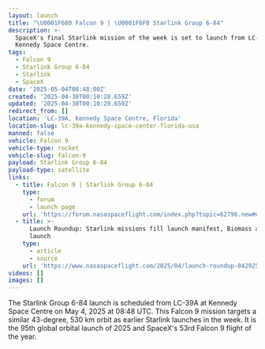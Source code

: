```yaml
---
layout: launch
title: "\U0001F680 Falcon 9 | \U0001F6F0 Starlink Group 6-84"
description: >-
  SpaceX's final Starlink mission of the week is set to launch from LC-39A at
  Kennedy Space Centre.
tags:
  - Falcon 9
  - Starlink Group 6-84
  - Starlink
  - SpaceX
date: '2025-05-04T08:48:00Z'
created: '2025-04-30T00:10:28.659Z'
updated: '2025-04-30T00:10:28.659Z'
redirect_from: []
location: 'LC-39A, Kennedy Space Centre, Florida'
location-slug: lc-39a-kennedy-space-center-florida-usa
manned: false
vehicle: Falcon 9
vehicle-type: rocket
vehicle-slug: falcon-9
payload: Starlink Group 6-84
payload-type: satellite
links:
  - title: Falcon 9 | Starlink Group 6-84
    type:
      - forum
      - launch page
    url: 'https://forum.nasaspaceflight.com/index.php?topic=62796.new#new'
  - title: >-
      Launch Roundup: Starlink missions fill launch manifest, Biomass and Alpha
      launch
    type:
      - article
      - source
    url: 'https://www.nasaspaceflight.com/2025/04/launch-roundup-042925/'
videos: []
images: []
---
```

The Starlink Group 6-84 launch is scheduled from LC-39A at Kennedy Space Centre on May 4, 2025 at 08:48 UTC. This Falcon 9 mission targets a similar 43-degree, 530 km orbit as earlier Starlink launches in the week. It is the 95th global orbital launch of 2025 and SpaceX's 53rd Falcon 9 flight of the year.
